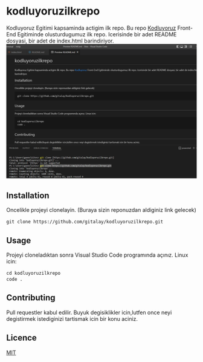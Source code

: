 # kodluyoruzilkrepo
Kodluyoruz Egitimi kapsaminda actigim ilk repo.
Bu repo [Kodluyoruz](www.kodluyoruz.org) Front-End Egitiminde olusturdugumuz ilk repo. Icerisinde bir adet README dosyasi, bir adet de index.html barindiriyor.
![Proje Fotografi](Kodluyoruzilkrepo.png)
## Installation 

Oncelikle projeyi clonelayin. (Buraya sizin reponuzdan aldiginiz link gelecek)
```
git clone https://github.com/gitalay/kodluyoruzilkrepo.git
```
## Usage

Projeyi cloneladıktan sonra Visual Studio Code programında açınız.
Linux icin:
```
cd kodluyoruzilkrepo
code .
```
## Contributing

Pull requestler kabul edilir. Buyuk degisiklikler icin,lutfen once neyi degistirmek istediginizi tartismak icin bir konu aciniz.
## Licence

[MIT](https://choosealicense.com/licenses/mit/)

